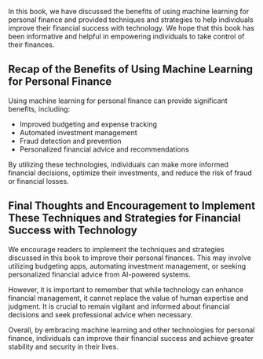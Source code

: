 
In this book, we have discussed the benefits of using machine learning for personal finance and provided techniques and strategies to help individuals improve their financial success with technology. We hope that this book has been informative and helpful in empowering individuals to take control of their finances.

Recap of the Benefits of Using Machine Learning for Personal Finance
--------------------------------------------------------------------

Using machine learning for personal finance can provide significant benefits, including:

* Improved budgeting and expense tracking
* Automated investment management
* Fraud detection and prevention
* Personalized financial advice and recommendations

By utilizing these technologies, individuals can make more informed financial decisions, optimize their investments, and reduce the risk of fraud or financial losses.

Final Thoughts and Encouragement to Implement These Techniques and Strategies for Financial Success with Technology
-------------------------------------------------------------------------------------------------------------------

We encourage readers to implement the techniques and strategies discussed in this book to improve their personal finances. This may involve utilizing budgeting apps, automating investment management, or seeking personalized financial advice from AI-powered systems.

However, it is important to remember that while technology can enhance financial management, it cannot replace the value of human expertise and judgment. It is crucial to remain vigilant and informed about financial decisions and seek professional advice when necessary.

Overall, by embracing machine learning and other technologies for personal finance, individuals can improve their financial success and achieve greater stability and security in their lives.
